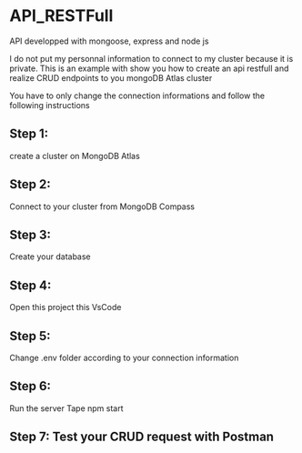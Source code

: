 # API_RESTFull
API developped with mongoose, express and node js

I do not put my personnal information to connect to my cluster because it is private. This is an example with show you how to create an api restfull and realize CRUD endpoints to you mongoDB Atlas cluster  

You have to only change the connection informations and follow the following instructions  

## Step 1: 
create a cluster on MongoDB Atlas  
## Step 2: 
Connect to your cluster from MongoDB Compass
## Step 3: 
Create your database  
## Step 4: 
Open this project this VsCode  
## Step 5: 
Change .env folder according to your connection information  
## Step 6: 
Run the server 
Tape npm start  
## Step 7: Test your CRUD request with Postman
